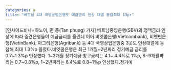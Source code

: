 ```yaml
---
categories: a
title: "베트남 4대 국영상업은행도 예금금리 인상 대열 동참최대 13p↑"
---
```

[인사이드비나=하노이, 떤 풍(Tan phung) 기자] 베트남중앙은행(SBV)의 정책금리 인상에 따라 중견은행들이 예금금리를 올린데 이어 비엣콤은행(Vietcombank), 비엣띤은행(VietinBank), 아그리은행(Agribank) 등 4대 국영상업은행중 3곳도 인상대열에 동참해 최대 1.3%p 올렸다.비엣콤은행은 최근 1개월~2년짜리 정기예금 금리를 0.7~1.3%p 인상했다. 1~3개월 정기예금 창구금리는 4.1~.4.4%로 1%p, 6~9개월짜리는 0.7~0.8%p, 1~2년짜리는 6.4%로 0.8~1%p 인상했다.정기예